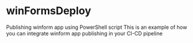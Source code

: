 # winFormsDeploy
Publishing winform app using PowerShell script
This is an example of how you can integrate winform app publishing in your CI-CD pipeline
